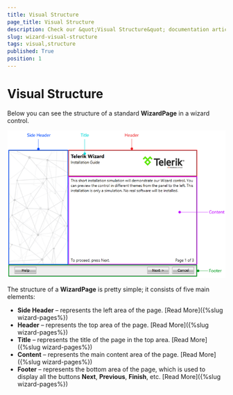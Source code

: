 ```yaml
---
title: Visual Structure
page_title: Visual Structure
description: Check our &quot;Visual Structure&quot; documentation article for the RadWizard {{ site.framework_name }} control.
slug: wizard-visual-structure
tags: visual,structure
published: True
position: 1
---
```


# Visual Structure

Below you can see the structure of a standard __WizardPage__ in a wizard control. 

![WPF RadWizard Visual Structure](images/Wizard-VisualStructure.png)

The structure of a __WizardPage__ is pretty simple; it consists of five main elements:


* __Side Header__ – represents the left area of the page. [Read More]({%slug wizard-pages%})
* __Header__ – represents the top area of the page. [Read More]({%slug wizard-pages%})
* __Title__ – represents the title of the page in the top area. [Read More]({%slug wizard-pages%})
* __Content__ – represents the main content area of the page. [Read More]({%slug wizard-pages%})
* __Footer__ – represents the bottom area of the page, which is used to display all the buttons __Next__, __Previous__, __Finish__, etc. [Read More]({%slug wizard-pages%})
